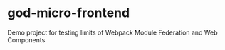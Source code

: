 # god-micro-frontend
Demo project for testing limits of Webpack Module Federation and Web Components
